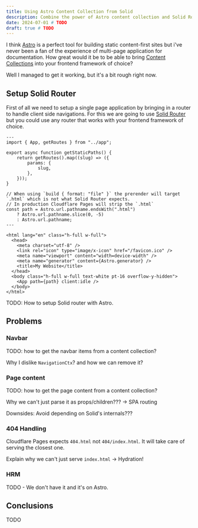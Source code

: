```yaml
---
title: Using Astro Content Collection from Solid
description: Combine the power of Astro content collection and Solid Router to build a better site!
date: 2024-07-01 # TODO
draft: true # TODO
---
```


I think [Astro](https://astro.build) is a perfect tool for building static content-first sites but i've never been a fan of the experience of multi-page application for documentation. How great would it be to be able to bring [Content Collections](https://docs.astro.build/en/guides/content-collections/) into your frontend framework of choice?

Well I managed to get it working, but it's a bit rough right now.

## Setup Solid Router

First of all we need to setup a single page application by bringing in a router to handle client side navigations. For this we are going to use [Solid Router](https://github.com/solidjs/solid-router) but you could use any router that works with your frontend framework of choice.

<!-- TODO: Style title of the code block -->

```astro:[...slug].astro
---
import { App, getRoutes } from "../app";

export async function getStaticPaths() {
	return getRoutes().map((slug) => ({
		params: {
			slug,
		},
	}));
}

// When using `build { format: "file" }` the prerender will target `.html` which is not what Solid Router expects.
// In production Cloudflare Pages will strip the `.html`
const path = Astro.url.pathname.endsWith(".html")
	? Astro.url.pathname.slice(0, -5)
	: Astro.url.pathname;
---

<html lang="en" class="h-full w-full">
  <head>
    <meta charset="utf-8" />
    <link rel="icon" type="image/x-icon" href="/favicon.ico" />
    <meta name="viewport" content="width=device-width" />
    <meta name="generator" content={Astro.generator} />
    <title>My Website</title>
  </head>
  <body class="h-full w-full text-white pt-16 overflow-y-hidden">
    <App path={path} client:idle />
  </body>
</html>
```

<!-- Hint: You will need to add SolidJS to Astro -->

TODO: How to setup Solid router with Astro.

## Problems

### Navbar

TODO: how to get the navbar items from a content collection?

Why I dislike `NavigationCtx`? and how we can remove it?

### Page content

TODO: how to get the page content from a content collection?

Why we can't just parse it as props/children??? -> SPA routing

Downsides: Avoid depending on Solid's internals???

### 404 Handling

Cloudflare Pages expects `404.html` not `404/index.html`. It will take care of serving the closest one.

Explain why we can't just serve `index.html` -> Hydration!

### HRM

TODO - We don't have it and it's on Astro.

## Conclusions

TODO

<!-- You can see the repository [here](https://github.com/specta-rs/website) -->